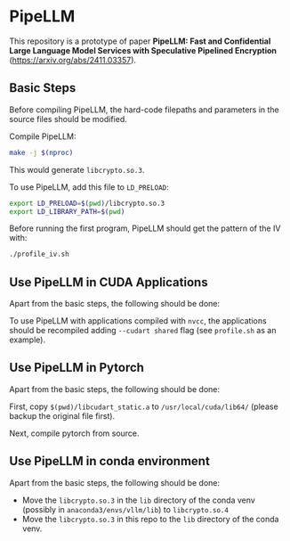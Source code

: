 # PipeLLM

This repository is a prototype of paper **PipeLLM: Fast and Confidential Large Language Model Services with Speculative Pipelined Encryption** (https://arxiv.org/abs/2411.03357).

## Basic Steps

Before compiling PipeLLM, the hard-code filepaths and parameters in the source files should be modified.

Compile PipeLLM:

```bash
make -j $(nproc)
```

This would generate `libcrypto.so.3`.

To use PipeLLM, add this file to `LD_PRELOAD`:
```bash
export LD_PRELOAD=$(pwd)/libcrypto.so.3
export LD_LIBRARY_PATH=$(pwd)
```

Before running the first program, PipeLLM should get the pattern of the IV with:

```bash
./profile_iv.sh
```

## Use PipeLLM in CUDA Applications

Apart from the basic steps, the following should be done:

To use PipeLLM with applications compiled with `nvcc`, the applications should be recompiled adding `--cudart shared` flag (see `profile.sh` as an example).

## Use PipeLLM in Pytorch

Apart from the basic steps, the following should be done:

First, copy `$(pwd)/libcudart_static.a` to `/usr/local/cuda/lib64/` (please backup the original file first).

Next, compile pytorch from source.

## Use PipeLLM in conda environment

Apart from the basic steps, the following should be done:

* Move the `libcrypto.so.3` in the `lib` directory of the conda venv (possibly in `anaconda3/envs/vllm/lib`) to `libcrypto.so.4`
* Move the `libcrypto.so.3` in this repo to the `lib` directory of the conda venv.
